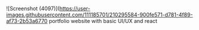 ![Screenshot (4097)](https://user-images.githubusercontent.com/111185701/210295584-900fe571-d781-4f89-af73-2b53a6770
portfolio website with basic UI/UX and react 

